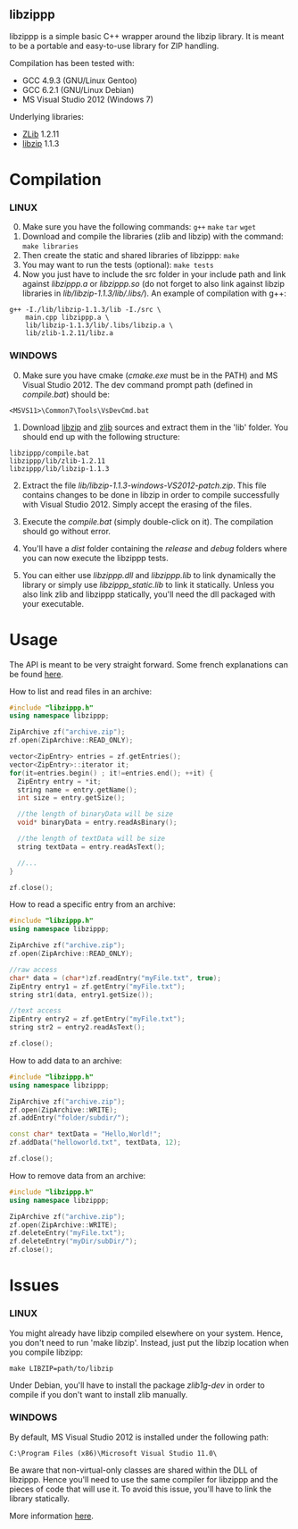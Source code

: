 
libzippp
--------

libzippp is a simple basic C++ wrapper around the libzip library.
It is meant to be a portable and easy-to-use library for ZIP handling.

Compilation has been tested with:
- GCC 4.9.3 (GNU/Linux Gentoo)
- GCC 6.2.1 (GNU/Linux Debian) 
- MS Visual Studio 2012 (Windows 7)

Underlying libraries:
- [ZLib](http://zlib.net) 1.2.11
- [libzip](http://www.nih.at/libzip) 1.1.3

# Compilation

### LINUX

0. Make sure you have the following commands: ```g++``` ```make``` ```tar``` ```wget```
1. Download and compile the libraries (zlib and libzip) with the command: ```make libraries```
2. Then create the static and shared libraries of libzippp: ```make```
3. You may want to run the tests (optional): ```make tests```
4. Now you just have to include the src folder in your include path and
  link against *libzippp.a* or *libzippp.so* (do not forget to also link 
  against libzip libraries in *lib/libzip-1.1.3/lib/.libs/*).
  An example of compilation with g++:
  
```Shell
g++ -I./lib/libzip-1.1.3/lib -I./src \
    main.cpp libzippp.a \
    lib/libzip-1.1.3/lib/.libs/libzip.a \
    lib/zlib-1.2.11/libz.a
```

### WINDOWS

0. Make sure you have cmake (*cmake.exe* must be in the PATH) and MS Visual 
  Studio 2012. The dev command prompt path (defined in *compile.bat*) should be:
  ```
  <MSVS11>\Common7\Tools\VsDevCmd.bat
  ```
  
1. Download [libzip](http://www.nih.at/libzip/libzip-1.1.3.tar.gz) and [zlib](http://zlib.net/zlib1211.zip) sources and extract them in the 'lib' folder.
  You should end up with the following structure:
  ```
  libzippp/compile.bat
  libzippp/lib/zlib-1.2.11
  libzippp/lib/libzip-1.1.3
  ```

2. Extract the file *lib/libzip-1.1.3-windows-VS2012-patch.zip*. This file contains 
  changes to be done in libzip in order to compile successfully with Visual 
  Studio 2012. Simply accept the erasing of the files.

3. Execute the *compile.bat* (simply double-click on it). The compilation should 
  go without error.

4. You'll have a *dist* folder containing the *release* and *debug* folders 
  where you can now execute the libzippp tests.

5. You can either use *libzippp.dll* and *libzippp.lib* to link dynamically the 
  library or simply use *libzippp_static.lib* to link it statically. Unless you 
  also link zlib and libzippp statically, you'll need the dll packaged with 
  your executable.

# Usage 

The API is meant to be very straight forward. Some french explanations
can be found [here](http://www.astorm.ch/blog).

How to list and read files in an archive:

```C++
#include "libzippp.h"
using namespace libzippp;

ZipArchive zf("archive.zip");
zf.open(ZipArchive::READ_ONLY);

vector<ZipEntry> entries = zf.getEntries();
vector<ZipEntry>::iterator it;
for(it=entries.begin() ; it!=entries.end(); ++it) {
  ZipEntry entry = *it;
  string name = entry.getName();
  int size = entry.getSize();

  //the length of binaryData will be size
  void* binaryData = entry.readAsBinary();

  //the length of textData will be size
  string textData = entry.readAsText();

  //...
}

zf.close();
```

How to read a specific entry from an archive:

```C++
#include "libzippp.h"
using namespace libzippp;

ZipArchive zf("archive.zip");
zf.open(ZipArchive::READ_ONLY);

//raw access
char* data = (char*)zf.readEntry("myFile.txt", true);
ZipEntry entry1 = zf.getEntry("myFile.txt");
string str1(data, entry1.getSize());

//text access
ZipEntry entry2 = zf.getEntry("myFile.txt");
string str2 = entry2.readAsText();

zf.close();
```


How to add data to an archive:

```C++
#include "libzippp.h"
using namespace libzippp;

ZipArchive zf("archive.zip");
zf.open(ZipArchive::WRITE);
zf.addEntry("folder/subdir/");

const char* textData = "Hello,World!";
zf.addData("helloworld.txt", textData, 12);

zf.close();
```

How to remove data from an archive:

```C++
#include "libzippp.h"
using namespace libzippp;

ZipArchive zf("archive.zip");
zf.open(ZipArchive::WRITE);
zf.deleteEntry("myFile.txt");
zf.deleteEntry("myDir/subDir/");
zf.close();
```

# Issues

### LINUX

You might already have libzip compiled elsewhere on your system. Hence, you
don't need to run 'make libzip'. Instead, just put the libzip location when
you compile libzipp:

```Shell
make LIBZIP=path/to/libzip
```

Under Debian, you'll have to install the package *zlib1g-dev* in order to compile
if you don't want to install zlib manually.

### WINDOWS

By default, MS Visual Studio 2012 is installed under the following path:

```
C:\Program Files (x86)\Microsoft Visual Studio 11.0\
```

Be aware that non-virtual-only classes are shared within the DLL of libzippp.
Hence you'll need to use the same compiler for libzippp and the pieces of code
that will use it. To avoid this issue, you'll have to link the library statically.

More information [here](http://www.codeproject.com/Articles/28969/HowTo-Export-C-classes-from-a-DLL).

